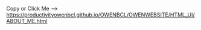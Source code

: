 Copy or Click Me --> https://productivityowenbcl.github.io/OWENBCL/OWENWEBSITE/HTML_UI/ABOUT_ME.html
